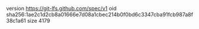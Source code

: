 version https://git-lfs.github.com/spec/v1
oid sha256:1ae2c1d2cb8a01666e7d08a1cbec214b0f0bd6c3347cba91fcb987a8f38c1a61
size 4179
